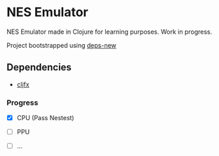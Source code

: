 # NES Emulator

NES Emulator made in Clojure for learning purposes. Work in progress.

Project bootstrapped using [deps-new](https://github.com/seancorfield/deps-new)

## Dependencies
- [cljfx](https://github.com/cljfx/cljfx)

### Progress
- [x] CPU (Pass Nestest)
- [ ] PPU
- [ ] ...


